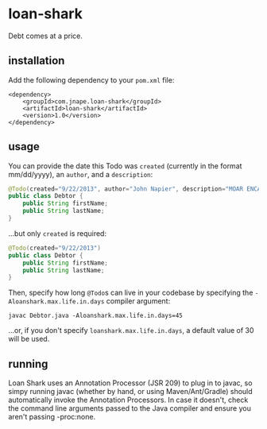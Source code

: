 loan-shark
==========

Debt comes at a price.

installation
------------

Add the following dependency to your `pom.xml` file:

    <dependency>
        <groupId>com.jnape.loan-shark</groupId>
        <artifactId>loan-shark</artifactId>
        <version>1.0</version>
    </dependency>

usage
-----

You can provide the date this Todo was `created` (currently in the format mm/dd/yyyy), an `author`, and a `description`:

```Java
@Todo(created="9/22/2013", author="John Napier", description="MOAR ENCAPSULATION WTF")
public class Debtor {
    public String firstName;
    public String lastName;
}
```

...but only `created` is required:

```Java
@Todo(created="9/22/2013")
public class Debtor {
    public String firstName;
    public String lastName;
}
```

Then, specify how long `@Todo`s can live in your codebase by specifying the `-Aloanshark.max.life.in.days` compiler argument:

	javac Debtor.java -Aloanshark.max.life.in.days=45

...or, if you don't specify `loanshark.max.life.in.days`, a default value of 30 will be used.

running
-------

Loan Shark uses an Annotation Processor (JSR 209) to plug in to javac, so simpy running javac (whether by hand, or using Maven/Ant/Gradle) should automatically invoke the Annotation Processors. In case it doesn't, check the command line arguments passed to the Java compiler and ensure you aren't passing -proc:none.
